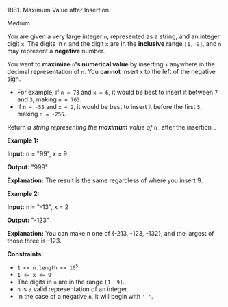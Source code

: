 1881\. Maximum Value after Insertion

Medium

You are given a very large integer `n`, represented as a string, and an integer digit `x`. The digits in `n` and the digit `x` are in the **inclusive** range `[1, 9]`, and `n` may represent a **negative** number.

You want to **maximize** `n`**'s numerical value** by inserting `x` anywhere in the decimal representation of `n`. You **cannot** insert `x` to the left of the negative sign.

*   For example, if `n = 73` and `x = 6`, it would be best to insert it between `7` and `3`, making `n = 763`.
*   If `n = -55` and `x = 2`, it would be best to insert it before the first `5`, making `n = -255`.

Return _a string representing the **maximum** value of_ `n`_ after the insertion_.

**Example 1:**

**Input:** n = "99", x = 9

**Output:** "999"

**Explanation:** The result is the same regardless of where you insert 9.

**Example 2:**

**Input:** n = "-13", x = 2

**Output:** "-123"

**Explanation:** You can make n one of {-213, -123, -132}, and the largest of those three is -123.

**Constraints:**

*   <code>1 <= n.length <= 10<sup>5</sup></code>
*   `1 <= x <= 9`
*   The digits in `n` are in the range `[1, 9]`.
*   `n` is a valid representation of an integer.
*   In the case of a negative `n`, it will begin with `'-'`.